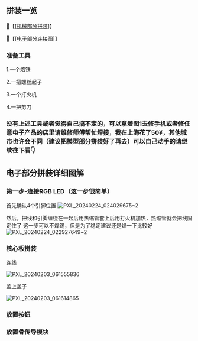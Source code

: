 

 ## 拼装一览
 🔗【[[机械部分拼装](https://ibb.co/gw4htDD)]】
 
 🔗【[[电子部分连接图](https://wokwi.com/projects/389491716516865025)]】

 ### 准备工具

 1.一个烙铁 
 
 2.一把螺丝起子

 3.一个打火机

 4.一把剪刀

### 没有上述工具或者觉得自己搞不定的，可以拿着图1去修手机或者修任意电子产品的店里请维修师傅帮忙焊接，我在上海花了50¥，其他城市也许会不同（建议把模型部分拼装好了再去）可以自己动手的请继续往下看👇


 ## 电子部分拼装详细图解
 ### 第一步-连接RGB LED（这一步很简单）
首先确认4个引脚位置
 ![PXL_20240224_024029675~2](https://github.com/Ethan-Ming/BrainDance_AVS/assets/36059080/3b48ac52-fbc2-4509-8e08-eaf8ec5a32f8)

然后，把线和引脚缠绕在一起后用热缩管套上后用打火机加热，热缩管就会把线固定住了
这一步可以不焊锡，但是为了稳定建议还是焊一下比较好
![PXL_20240224_022927649~2](https://github.com/Ethan-Ming/BrainDance_AVS/assets/36059080/04d946b8-d4c9-4028-bbc4-c66309af3a59)

 
 ### 核心板拼装
 连线
 
![PXL_20240203_061555836](https://github.com/Ethan-Ming/BrainDance_AVS/assets/36059080/556cabfb-7a29-4028-8365-72ee50966f5b)

盖上盖子

![PXL_20240203_061614865](https://github.com/Ethan-Ming/BrainDance_AVS/assets/36059080/a95b8164-9d53-440c-b207-f665710e2924)


 ### 放置按钮

 ### 放置骨传导模块

 
